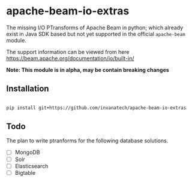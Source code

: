# apache-beam-io-extras
The missing I/O PTransforms of Apache Beam in python; which already exist in Java SDK based but not yet supported 
in the official `apache-beam` module.

The support information can be viewed from here  https://beam.apache.org/documentation/io/built-in/

**Note: This module is in alpha, may be contain breaking changes**

## Installation
```bash

pip install git+https://github.com/invanatech/apache-beam-io-extras
```

## Todo 

The plan to write ptranforms for the following database solutions.

- [ ] MongoDB
- [ ] Solr
- [ ] Elasticsearch
- [ ] Bigtable